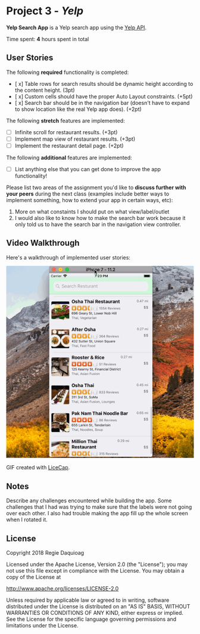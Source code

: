 # Project 3 - *Yelp*

**Yelp Search App** is a Yelp search app using the [Yelp API](http://www.yelp.com/developers/documentation/v2/search_api).

Time spent: **4** hours spent in total

## User Stories

The following **required** functionality is completed:

- [ x] Table rows for search results should be dynamic height according to the content height. (3pt)
- [ x] Custom cells should have the proper Auto Layout constraints. (+5pt)
- [ x] Search bar should be in the navigation bar (doesn't have to expand to show location like the real Yelp app does). (+2pt)

The following **stretch** features are implemented:

- [ ] Infinite scroll for restaurant results. (+3pt)
- [ ] Implement map view of restaurant results. (+3pt)
- [ ] Implement the restaurant detail page. (+2pt)

The following **additional** features are implemented:

- [ ] List anything else that you can get done to improve the app functionality!

Please list two areas of the assignment you'd like to **discuss further with your peers** during the next class (examples include better ways to implement something, how to extend your app in certain ways, etc):

1. More on what constaints I should put on what view/label/outlet
2. I would also like to know how to make the search bar work because it only told us to have the search bar in the navigation view controller.

## Video Walkthrough

Here's a walkthrough of implemented user stories:

<img src='yelp1.gif' />

GIF created with [LiceCap](http://www.cockos.com/licecap/).

## Notes

Describe any challenges encountered while building the app.
Some challenges that I had was trying to make sure that the labels were not going over each other. I also had trouble making the app fill  up the whole screen when I rotated it. 

## License

Copyright 2018 Regie Daquioag

Licensed under the Apache License, Version 2.0 (the "License");
you may not use this file except in compliance with the License.
You may obtain a copy of the License at

http://www.apache.org/licenses/LICENSE-2.0

Unless required by applicable law or agreed to in writing, software
distributed under the License is distributed on an "AS IS" BASIS,
WITHOUT WARRANTIES OR CONDITIONS OF ANY KIND, either express or implied.
See the License for the specific language governing permissions and
limitations under the License.
